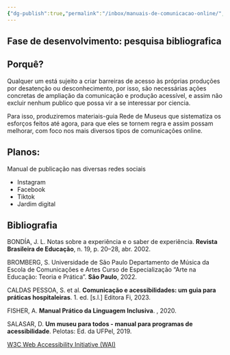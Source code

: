```yaml
---
{"dg-publish":true,"permalink":"/inbox/manuais-de-comunicacao-online/","tags":["acessibilidade comunicacional"],"created":"2023-08-11T15:07:41.397-03:00","updated":"2023-08-23T14:53:25.343-03:00"}
---
```


## Fase de desenvolvimento: pesquisa bibliografica
## Porquê?

Qualquer um está sujeito a criar barreiras de acesso às próprias produções por desatenção ou desconhecimento, por isso, são necessárias ações concretas de ampliação da comunicação e produção acessível, e assim não excluir nenhum publico que possa vir a se interessar por ciencia.

Para isso, produziremos materiais-guia Rede de Museus que sistematiza os esforços feitos até agora, para que eles se tornem regra e assim possam melhorar, com foco nos mais diversos tipos de comunicações online.

## Planos:
Manual de publicação nas diversas redes sociais
- Instagram
- Facebook
- Tiktok
- Jardim digital

## Bibliografia

BONDÍA, J. L. Notas sobre a experiência e o saber de experiência. **Revista Brasileira de Educação**, n. 19, p. 20–28, abr. 2002.

BROMBERG, S. Universidade de São Paulo Departamento de Música da Escola de Comunicações e Artes Curso de Especialização “Arte na Educação: Teoria e Prática”. **São Paulo**, 2022.

CALDAS PESSOA, S. et al. **Comunicação e acessibilidades: um guia para práticas hospitaleiras**. 1. ed. [s.l.] Editora Fi, 2023.

FISHER, A. **Manual Prático da Linguagem Inclusiva**. , 2020.

SALASAR, D. **Um museu para todos - manual para programas de acessibilidade**. Pelotas: Ed. da UFPel, 2019.

[W3C Web Accessibility Initiative (WAI)](https://www.w3.org/WAI/)